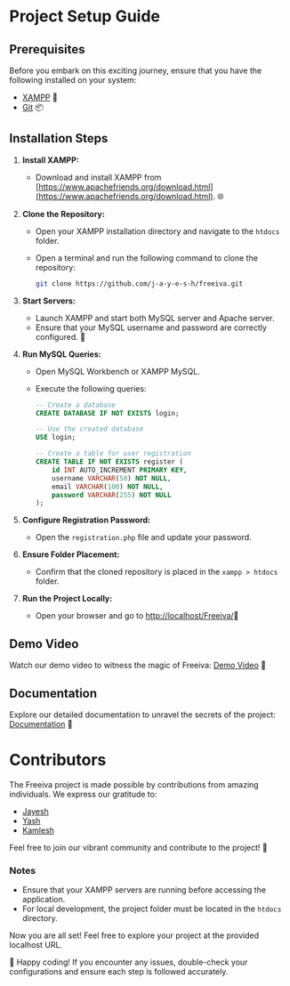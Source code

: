 # Project Setup Guide

## Prerequisites

Before you embark on this exciting journey, ensure that you have the following installed on your system:

- [XAMPP](https://www.apachefriends.org/download.html) 🚀
- [Git](https://git-scm.com/) 📦

## Installation Steps

1. **Install XAMPP:**

   - Download and install XAMPP from [https://www.apachefriends.org/download.html](https://www.apachefriends.org/download.html). 🌐
2. **Clone the Repository:**

   - Open your XAMPP installation directory and navigate to the `htdocs` folder.
   - Open a terminal and run the following command to clone the repository:

     ```bash
     git clone https://github.com/j-a-y-e-s-h/freeiva.git
     ```
3. **Start Servers:**

   - Launch XAMPP and start both MySQL server and Apache server.
   - Ensure that your MySQL username and password are correctly configured. 🔐
4. **Run MySQL Queries:**

   - Open MySQL Workbench or XAMPP MySQL.
   - Execute the following queries:

     ```sql
     -- Create a database
     CREATE DATABASE IF NOT EXISTS login;

     -- Use the created database
     USE login;

     -- Create a table for user registration
     CREATE TABLE IF NOT EXISTS register (
         id INT AUTO_INCREMENT PRIMARY KEY,
         username VARCHAR(50) NOT NULL,
         email VARCHAR(100) NOT NULL,
         password VARCHAR(255) NOT NULL
     );
     ```
5. **Configure Registration Password:**

   - Open the `registration.php` file and update your password.
6. **Ensure Folder Placement:**

   - Confirm that the cloned repository is placed in the `xampp > htdocs` folder.
7. **Run the Project Locally:**

   - Open your browser and go to [http://localhost/Freeiva/](http://localhost/Freeiva/)🚀

## Demo Video

Watch our demo video to witness the magic of Freeiva: [Demo Video](https://youtu.be/0vVL0oJYR5w?si=a-SST0w_7_FB2iXK) 🎥

## Documentation

Explore our detailed documentation to unravel the secrets of the project: [Documentation](link-to-your-documentation) 📖

# Contributors

The Freeiva project is made possible by contributions from amazing individuals. We express our gratitude to:

- [Jayesh](https://github.com/j-a-y-e-s-h)
- [Yash](https://github.com/YashPatil2023/)
- [Kamlesh](https://github.com/K-a-r-a-n-m-i-k-e-y)

Feel free to join our vibrant community and contribute to the project! 🚀

### Notes

- Ensure that your XAMPP servers are running before accessing the application.
- For local development, the project folder must be located in the `htdocs` directory.

Now you are all set! Feel free to explore your project at the provided localhost URL.

🚀 Happy coding! If you encounter any issues, double-check your configurations and ensure each step is followed accurately.
